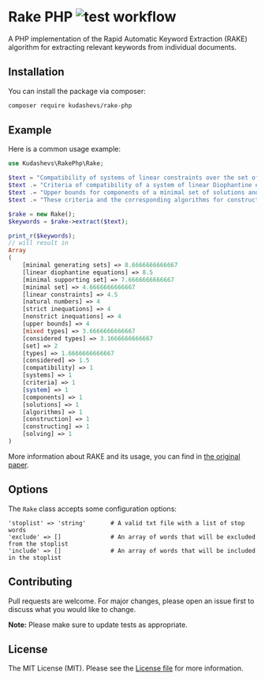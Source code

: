 # Rake PHP ![test workflow](https://github.com/kudashevs/rake-php/actions/workflows/run-tests.yml/badge.svg)

A PHP implementation of the Rapid Automatic Keyword Extraction (RAKE) algorithm for extracting relevant keywords from
individual documents.


## Installation

You can install the package via composer:
```bash
composer require kudashevs/rake-php
```


## Example

Here is a common usage example:

```php
use Kudashevs\RakePhp\Rake;

$text = "Compatibility of systems of linear constraints over the set of natural numbers.";
$text .= "Criteria of compatibility of a system of linear Diophantine equations, strict inequations, and nonstrict inequations are considered.";
$text .= "Upper bounds for components of a minimal set of solutions and algorithms of construction of minimal generating sets of solutions for all types of systems are given.";
$text .= "These criteria and the corresponding algorithms for constructing a minimal supporting set of solutions can be used in solving all the considered types of systems and systems of mixed types";

$rake = new Rake();
$keywords = $rake->extract($text);

print_r($keywords);
// will result in
Array
(
    [minimal generating sets] => 8.6666666666667
    [linear diophantine equations] => 8.5
    [minimal supporting set] => 7.6666666666667
    [minimal set] => 4.6666666666667
    [linear constraints] => 4.5
    [natural numbers] => 4
    [strict inequations] => 4
    [nonstrict inequations] => 4
    [upper bounds] => 4
    [mixed types] => 3.6666666666667
    [considered types] => 3.1666666666667
    [set] => 2
    [types] => 1.6666666666667
    [considered] => 1.5
    [compatibility] => 1
    [systems] => 1
    [criteria] => 1
    [system] => 1
    [components] => 1
    [solutions] => 1
    [algorithms] => 1
    [construction] => 1
    [constructing] => 1
    [solving] => 1
)
```

More information about RAKE and its usage, you can find in [the original paper](https://www.researchgate.net/publication/227988510_Automatic_Keyword_Extraction_from_Individual_Documents).


## Options

The `Rake` class accepts some configuration options:
```
'stoplist' => 'string'       # A valid txt file with a list of stop words
'exclude' => []              # An array of words that will be excluded from the stoplist
'include' => []              # An array of words that will be included in the stoplist
```


## Contributing

Pull requests are welcome. For major changes, please open an issue first to discuss what you would like to change.

 **Note:** Please make sure to update tests as appropriate.


## License

The MIT License (MIT). Please see the [License file](LICENSE.md) for more information.
